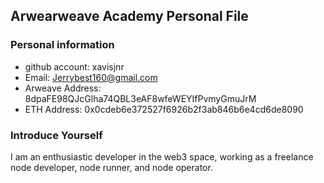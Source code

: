 ## Arwearweave Academy Personal File

### Personal information
- github account: xavisjnr
- Email: Jerrybest160@gmail.com
- Arweave Address: 8dpaFE98QJcGlha74QBL3eAF8wfeWEYIfPvmyGmuJrM
- ETH Address: 0x0cdeb6e372527f6926b2f3ab846b6e4cd6de8090

### Introduce Yourself
I am an enthusiastic developer in the web3 space, working as a freelance node developer, node runner, and node operator.
